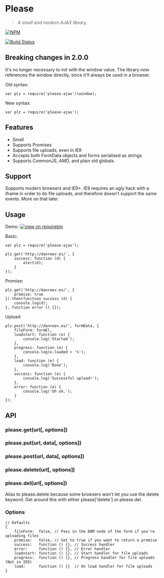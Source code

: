 # Please
> *A small and modern AJAX library.*

[![NPM](https://nodei.co/npm/please-ajax.png)](https://nodei.co/npm/please-ajax/)

[![Build Status](https://travis-ci.org/fffunction/please.svg?branch=master)](https://travis-ci.org/fffunction/please)

## Breaking changes in 2.0.0

It's no longer necessary to init with the window value. The library now references the window directly, since it'll always be used in a browser.

Old syntax:

```
var plz = require('please-ajax')(window);
```

New syntax:

```
var plz = require('please-ajax');
```

## Features

 - Small
 - Supports Promises
 - Supports file uploads, even in IE9
 - Accepts both FormData objects and forms serialised as strings
 - Supports CommonJS, AMD, and plain old globals.

## Support

Supports modern browsers and IE9+. IE9 requires an ugly hack with a iframe in order to do file uploads, and therefore doesn't support the same events. More on that later.

## Usage

Demo:
[![view on requirebin](http://requirebin.com/badge.png)](http://requirebin.com/?gist=59b4b7827f3dfa3ac81c)

Basic:

```
var plz = require('please-ajax');

plz.get('http://danreev.es/', {
    success: function (d) {
        alert(d);
    }
});
```
Promise:

```
plz.get('http://danreev.es/', {
    promise: true
}).then(function success (d) {
    console.log(d);
}, function error () {});
```

Upload:

```
plz.post('http://danreev.es/', formData, {
    fileForm: formEl,
    loadstart: function (e) {
        console.log('Started');
    },
    progress: function (e) {
        console.log(e.loaded + '%');
    },
    load: function (e) {
        console.log('Done');
    },
    success: function (e) {
        console.log('Successful upload!');
    },
    error: function (e) {
        console.log('Uh oh.');
    }
});
```

## API

### please.get(url[, options])

### please.put(url, data[, options])

### please.post(url, data[, options])

### please.delete(url[, options])

### please.del(url[, options])

Alias to please.delete because some browsers won't let you use the delete keyword. Get around this with either please['delete'] or please.del.

### Options

```
// Defaults
{
    fileForm:  false, // Pass in the DOM node of the form if you're uploading files
    promise:   false, // Set to true if you want to return a promise
    success:   function () {}, // Success handler
    error:     function () {}, // Error handler
    loadstart: function () {}, // Start handler for file uploads
    progress:  function () {}, // Progress handler for file uploads (Not in IE9)
    load:      function () {}  // On load handler for file uploads
}
```
